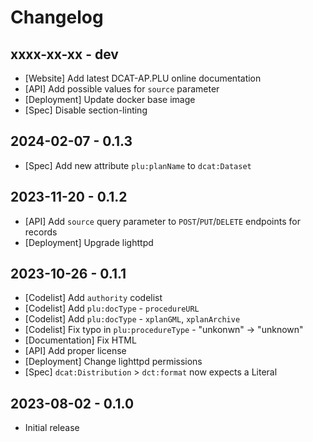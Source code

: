 # Changelog

## xxxx-xx-xx - dev

* [Website] Add latest DCAT-AP.PLU online documentation
* [API] Add possible values for `source` parameter
* [Deployment] Update docker base image
* [Spec] Disable section-linting

## 2024-02-07 - 0.1.3

* [Spec] Add new attribute `plu:planName` to `dcat:Dataset`

## 2023-11-20 - 0.1.2

* [API] Add `source` query parameter to `POST`/`PUT`/`DELETE` endpoints for records
* [Deployment] Upgrade lighttpd

## 2023-10-26 - 0.1.1

* [Codelist] Add `authority` codelist
* [Codelist] Add `plu:docType` - `procedureURL`
* [Codelist] Add `plu:docType` - `xplanGML`, `xplanArchive`
* [Codelist] Fix typo in `plu:procedureType` - "unkonwn" -> "unknown"
* [Documentation] Fix HTML
* [API] Add proper license
* [Deployment] Change lighttpd permissions
* [Spec] `dcat:Distribution` > `dct:format` now expects a Literal

## 2023-08-02 - 0.1.0

* Initial release